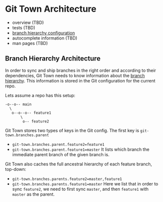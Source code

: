 # Git Town Architecture

* overview (TBD)
* tests (TBD)
* [branch hierarchy configuration](#branch_hierarchy.md)
* autocomplete information (TBD)
* man pages (TBD)


## Branch Hierarchy Architecture

In order to sync and ship branches in the right order and according to their dependencies,
Git Town needs to know information about the [branch hierarchy](../branching_model.md).
This information is stored in the Git configuration for the current repo.

Lets assume a repo has this setup:

```
-o--o-- main
  \
   o--o--o-- feature1
       \
        o-- feature2
```

Git Town stores two types of keys in the Git config. The first key is `git-town.branches.parent`
* `git-town.branches.parent.feature2=feature1`
* `git-town.branches.parent.feature1=master`
It lists which branch the immediate parent branch of the given branch is.

Git Town also caches the full ancestral hierarchy of each feature branch, top-down:
* `git-town.branches.parents.feature2=master,feature1`
* `git-town.branches.parents.feature1=master`
Here we list that in order to sync `feature2`, we need to first sync `master`,
and then `feature1` with `master` as the parent.

